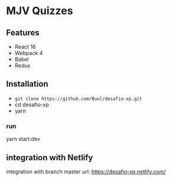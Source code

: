 # MJV Quizzes

## Features

- React 16
- Webpack 4
- Babel
- Redux

## Installation

- `git clone https://github.com/Buul/desafio-xp.git`
- cd desafio-xp
- yarn

### run

yarn start:dev

## integration with Netlify

integration with branch master
url: https://desafio-xp.netlify.com/
